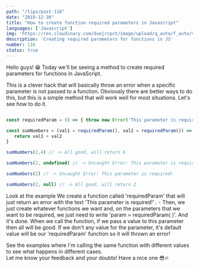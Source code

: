 ```yaml
---
path: "/tips/post-116"
date: "2019-12-30"
title: "How to create function required parameters in Javascript"
languages: ['Javascript']
img: 'https://res.cloudinary.com/duejrcpct/image/upload/q_auto/f_auto/v1587499984/tips/116-1_foipyc.png'
description: 'Creating required parameters for functions in JS'
number: 116
status: true
---
```


Hello guys! 😁
Today we'll be seeing a method to create required parameters for functions in JavaScript.

This is a clever hack that will basically throw an error when a specific parameter is not passed to a function. Obviously there are better ways to do this, but this is a simple method that will work well for most situations. Let's see how to do it.

 ```javascript
 
const requiredParam = () => { throw new Error('This parameter is required!') }

const sumNumbers = (val1 = requiredParam(), val2 = requiredParam()) => {
    return val1 + val2
}

sumNumbers(2,4) // -> All good, will return 6

sumNumbers(2, undefined) // -> Uncaught Error: This parameter is required!

sumNumbers(2) // -> Uncaught Error: This parameter is required!

sumNumbers(2, null) // -> All good, will return 2

 ```

Look at the example
We create a function called 'requiredParam' that will just return an error with the text 'This parameter is required!' . -
Then, we just create whatever functions we want and, on the parameters that we want to be required, we just need to write 'param = requiredParam( )'. And it's done. When we call the function, if we pass a value to this parameter then all will be good. If we don't any value for the parameter, it's default value will be our 'requiredParam' function so it will thrown an error!

See the examples where I'm calling the same function with different values to see what happens in different cases.  
Let me know your feedback and your doubts! Have a nice one 😎🔥